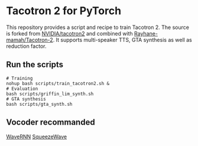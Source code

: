 # Tacotron 2 for PyTorch

This repository provides a script and recipe to train Tacotron 2. The source is forked from [NVIDIA/tacotron2](https://github.com/NVIDIA/tacotron2) and combined with [Rayhane-mamah/Tacotron-2](https://github.com/Rayhane-mamah/Tacotron-2). It supports multi-speaker TTS, GTA synthesis as well as reduction factor. 

## Run the scripts
```shell
# Training
nohup bash scripts/train_tacotron2.sh &
# Evaluation
bash scripts/griffin_lim_synth.sh
# GTA synthesis
bash scripts/gta_synth.sh
```

## Vocoder recommanded
[WaveRNN](https://github.com/begeekmyfriend/WaveRNN)
[SqueezeWave](https://github.com/begeekmyfriend/SqueezeWave)

